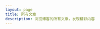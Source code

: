```yaml
---
layout: page
title: 所有文章
description: 浏览博客的所有文章，发现精彩内容
---
```


<script setup>
import { data as posts } from '../.vitepress/posts.data'
import { ref, computed } from 'vue'

const searchQuery = ref('')
const selectedCategory = ref('')
const currentSort = ref('date-desc')

const sortOptions = [
  { value: 'date-desc', label: '最新发布' },
  { value: 'date-asc', label: '最早发布' },
  { value: 'title-asc', label: '标题 A-Z' },
  { value: 'title-desc', label: '标题 Z-A' }
]

const categories = computed(() => {
  const cats = new Set()
  posts.forEach(post => {
    if (post.frontmatter.category) {
      cats.add(post.frontmatter.category)
    }
  })
  return Array.from(cats).sort()
})

const filteredPosts = computed(() => {
  let filtered = posts.filter(post => {
    const matchesSearch = !searchQuery.value || 
      post.title.toLowerCase().includes(searchQuery.value.toLowerCase()) ||
      (post.excerpt && post.excerpt.toLowerCase().includes(searchQuery.value.toLowerCase())) ||
      (post.frontmatter.tags && post.frontmatter.tags.some(tag => 
        tag.toLowerCase().includes(searchQuery.value.toLowerCase())
      ))
    
    const matchesCategory = !selectedCategory.value || 
      post.frontmatter.category === selectedCategory.value
    
    return matchesSearch && matchesCategory
  })
  
  // 排序
  filtered.sort((a, b) => {
    switch (currentSort.value) {
      case 'date-desc':
        return new Date(b.frontmatter.date) - new Date(a.frontmatter.date)
      case 'date-asc':
        return new Date(a.frontmatter.date) - new Date(b.frontmatter.date)
      case 'title-asc':
        return a.title.localeCompare(b.title)
      case 'title-desc':
        return b.title.localeCompare(a.title)
      default:
        return 0
    }
  })
  
  return filtered
})

const formatDate = (date) => {
  return new Date(date).toLocaleDateString('zh-CN', {
    year: 'numeric',
    month: 'long',
    day: 'numeric'
  })
}

const clearFilters = () => {
  searchQuery.value = ''
  selectedCategory.value = ''
  currentSort.value = 'date-desc'
}
</script>

<template>
  <div class="posts-container">
    <div class="page-header">
      <h1 class="page-title">📚 所有文章</h1>
      <p class="page-description">浏览博客的所有文章，发现精彩内容</p>
      <div class="posts-stats">
        <span>共 {{ posts.length }} 篇文章</span>
        <span v-if="filteredPosts.length !== posts.length"> | 筛选后 {{ filteredPosts.length }} 篇</span>
      </div>
    </div>
    
    <div class="filters-section">
      <h2 class="filters-title">筛选与排序</h2>
      <div class="filters-grid">
        <div class="filter-group">
          <label class="filter-label">搜索文章</label>
          <input 
            v-model="searchQuery" 
            type="text" 
            placeholder="搜索标题、内容或标签..."
            class="filter-input"
          />
        </div>
        
        <div class="filter-group">
          <label class="filter-label">分类</label>
          <select v-model="selectedCategory" class="filter-select">
            <option value="">所有分类</option>
            <option v-for="category in categories" :key="category" :value="category">
              {{ category }}
            </option>
          </select>
        </div>
        
        <div class="filter-group">
          <label class="filter-label">排序</label>
          <select v-model="currentSort" class="filter-select">
            <option v-for="option in sortOptions" :key="option.value" :value="option.value">
              {{ option.label }}
            </option>
          </select>
        </div>
        
        <div class="filter-group">
          <button @click="clearFilters" class="clear-button">
            清除筛选
          </button>
        </div>
      </div>
    </div>
    
    <div v-if="filteredPosts.length > 0" class="posts-grid">
      <article v-for="post in filteredPosts" :key="post.url" class="post-card">
        <div class="post-header">
          <h2 class="post-title">
            <a :href="post.url">{{ post.title }}</a>
          </h2>
          <div class="post-date">
            <span>📅</span>
            <span>{{ formatDate(post.frontmatter.date) }}</span>
          </div>
        </div>
        
        <p class="post-excerpt" v-if="post.excerpt">{{ post.excerpt }}</p>
        
        <div class="post-footer">
          <div class="post-category" v-if="post.frontmatter.category">
            {{ post.frontmatter.category }}
          </div>
          <div class="post-tags" v-if="post.frontmatter.tags">
            <span v-for="tag in post.frontmatter.tags" :key="tag" class="tag">
              {{ tag }}
            </span>
          </div>
        </div>
      </article>
    </div>
    
    <div v-else class="empty-state">
      <div class="empty-state-icon">🔍</div>
      <div class="empty-state-text">没有找到匹配的文章</div>
      <div class="empty-state-hint">尝试调整搜索条件或清除筛选器</div>
      <button @click="clearFilters" class="empty-state-button">
        清除所有筛选
      </button>
    </div>
  </div>
</template>

<style scoped>
.posts-container {
  max-width: 1200px;
  margin: 0 auto;
  padding: 2rem;
}

.page-header {
  text-align: center;
  margin-bottom: 3rem;
}

.page-title {
  font-size: 2.5rem;
  font-weight: 700;
  color: var(--vp-c-text-1);
  margin-bottom: 1rem;
  background: linear-gradient(135deg, #3b82f6, #1d4ed8);
  -webkit-background-clip: text;
  -webkit-text-fill-color: transparent;
  background-clip: text;
}

.page-description {
  color: var(--vp-c-text-2);
  font-size: 1.125rem;
  margin-bottom: 2rem;
}

.posts-stats {
  background: var(--vp-c-bg-alt);
  padding: 1rem 2rem;
  border-radius: 1rem;
  border: 1px solid var(--vp-c-divider-light);
  display: inline-block;
}

.filters-section {
  background: var(--vp-c-bg);
  border-radius: 1rem;
  padding: 2rem;
  margin-bottom: 2rem;
  box-shadow: 0 4px 6px -1px rgba(0, 0, 0, 0.1);
  border: 1px solid var(--vp-c-divider-light);
}

.filters-title {
  font-size: 1.25rem;
  font-weight: 600;
  color: var(--vp-c-text-1);
  margin-bottom: 1.5rem;
}

.filters-grid {
  display: grid;
  grid-template-columns: 1fr auto auto auto;
  gap: 1rem;
  align-items: end;
}

.filter-group {
  display: flex;
  flex-direction: column;
  gap: 0.5rem;
}

.filter-label {
  font-size: 0.875rem;
  font-weight: 500;
  color: var(--vp-c-text-2);
}

.filter-input,
.filter-select {
  padding: 0.75rem 1rem;
  border: 1px solid var(--vp-c-divider);
  border-radius: 0.5rem;
  background: var(--vp-c-bg-alt);
  color: var(--vp-c-text-1);
  font-size: 0.875rem;
  transition: all 0.3s ease;
}

.filter-input:focus,
.filter-select:focus {
  outline: none;
  border-color: var(--vp-c-brand);
  box-shadow: 0 0 0 3px rgba(59, 130, 246, 0.1);
}

.clear-button {
  padding: 0.75rem 1.5rem;
  background: var(--vp-c-bg-alt);
  border: 1px solid var(--vp-c-divider);
  border-radius: 0.5rem;
  color: var(--vp-c-text-2);
  font-size: 0.875rem;
  cursor: pointer;
  transition: all 0.3s ease;
}

.clear-button:hover {
  background: var(--vp-c-brand);
  color: white;
  border-color: var(--vp-c-brand);
}

.posts-grid {
  display: grid;
  grid-template-columns: repeat(auto-fill, minmax(350px, 1fr));
  gap: 2rem;
}

.post-card {
  background: var(--vp-c-bg);
  border-radius: 1rem;
  padding: 2rem;
  border: 1px solid var(--vp-c-divider-light);
  transition: all 0.3s ease;
  height: 100%;
  display: flex;
  flex-direction: column;
  box-shadow: 0 4px 6px -1px rgba(0, 0, 0, 0.1);
}

.post-card:hover {
  transform: translateY(-8px);
  box-shadow: 0 20px 25px -5px rgba(0, 0, 0, 0.1);
  border-color: var(--vp-c-brand);
}

.post-header {
  margin-bottom: 1rem;
}

.post-title {
  font-size: 1.375rem;
  font-weight: 600;
  color: var(--vp-c-text-1);
  margin-bottom: 0.75rem;
  line-height: 1.4;
}

.post-title a {
  color: inherit;
  text-decoration: none;
  transition: color 0.3s ease;
}

.post-title a:hover {
  color: var(--vp-c-brand);
}

.post-date {
  display: flex;
  align-items: center;
  gap: 0.5rem;
  color: var(--vp-c-text-2);
  font-size: 0.875rem;
}

.post-excerpt {
  color: var(--vp-c-text-2);
  line-height: 1.6;
  margin-bottom: 1.5rem;
  flex-grow: 1;
}

.post-footer {
  display: flex;
  justify-content: space-between;
  align-items: center;
  margin-top: auto;
  gap: 1rem;
}

.post-category {
  background: linear-gradient(135deg, #3b82f6, #1d4ed8);
  color: white;
  padding: 0.375rem 1rem;
  border-radius: 1rem;
  font-size: 0.75rem;
  font-weight: 500;
}

.post-tags {
  display: flex;
  gap: 0.5rem;
  flex-wrap: wrap;
}

.tag {
  background: var(--vp-c-bg-alt);
  color: var(--vp-c-text-2);
  padding: 0.25rem 0.75rem;
  border-radius: 0.5rem;
  font-size: 0.75rem;
  border: 1px solid var(--vp-c-divider);
  transition: all 0.3s ease;
}

.tag:hover {
  background: var(--vp-c-brand-lighter);
  color: var(--vp-c-brand-dark);
  border-color: var(--vp-c-brand);
}

.empty-state {
  text-align: center;
  padding: 4rem 2rem;
  color: var(--vp-c-text-2);
}

.empty-state-icon {
  font-size: 4rem;
  margin-bottom: 1rem;
}

.empty-state-text {
  font-size: 1.25rem;
  margin-bottom: 1rem;
}

.empty-state-hint {
  font-size: 1rem;
  color: var(--vp-c-text-3);
  margin-bottom: 2rem;
}

.empty-state-button {
  background: var(--vp-c-brand);
  color: white;
  padding: 0.75rem 2rem;
  border-radius: 0.75rem;
  text-decoration: none;
  font-weight: 500;
  transition: all 0.3s ease;
  display: inline-block;
}

.empty-state-button:hover {
  background: var(--vp-c-brand-dark);
  transform: translateY(-2px);
}

@media (max-width: 768px) {
  .posts-container {
    padding: 1rem;
  }
  
  .page-title {
    font-size: 2rem;
  }
  
  .filters-grid {
    grid-template-columns: 1fr;
    gap: 1rem;
  }
  
  .posts-grid {
    grid-template-columns: 1fr;
  }
  
  .filters-section {
    padding: 1.5rem;
  }
  
  .post-card {
    padding: 1.5rem;
  }
  
  .post-footer {
    flex-direction: column;
    align-items: flex-start;
    gap: 1rem;
  }
}
</style>